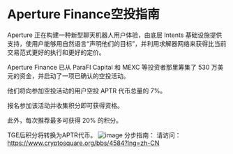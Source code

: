 # Aperture Finance空投指南

Aperture 正在构建一种新型聊天机器人用户体验，由底层 Intents 基础设施提供支持，使用户能够用自然语言“声明他们的目标”，并利用求解器网络来获得比当前交易范式更好的执行和更好的定价。

Aperture Finance 已从 ParaFI Capital 和 MEXC 等投资者那里筹集了 530 万美元的资金，并启动了一项已确认的空投活动。 

他们将向参加空投活动的用户空投 APTR 代币总量的 7%。 

报名参加该活动并收集积分即可获得资格。 

此外，每次推荐最多可获得 20% 的积分。 

TGE后积分将转换为APTR代币。
![image](https://github.com/bitpushnews/airdrops/assets/165030655/72239a10-5c00-4d66-a635-f802fcfc35bf)
分步指南：
请访问：https://www.cryptosquare.org/bbs/4584?lng=zh-CN
